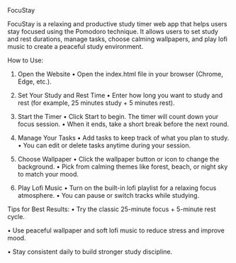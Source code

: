 FocuStay

FocuStay is a relaxing and productive study timer web app that helps users stay focused using the Pomodoro technique.
It allows users to set study and rest durations, manage tasks, choose calming wallpapers, and play lofi music to create a peaceful study environment.

How to Use:
1. Open the Website
• Open the index.html file in your browser (Chrome, Edge, etc.).

2. Set Your Study and Rest Time
• Enter how long you want to study and rest (for example, 25 minutes study + 5 minutes rest).

3. Start the Timer
• Click Start to begin. The timer will count down your focus session.
• When it ends, take a short break before the next round.

4. Manage Your Tasks
• Add tasks to keep track of what you plan to study.
• You can edit or delete tasks anytime during your session.

5. Choose Wallpaper
• Click the wallpaper button or icon to change the background.
• Pick from calming themes like forest, beach, or night sky to match your mood.

6. Play Lofi Music
• Turn on the built-in lofi playlist for a relaxing focus atmosphere.
• You can pause or switch tracks while studying.

Tips for Best Results:
• Try the classic 25-minute focus + 5-minute rest cycle.

• Use peaceful wallpaper and soft lofi music to reduce stress and improve mood.

• Stay consistent daily to build stronger study discipline.
